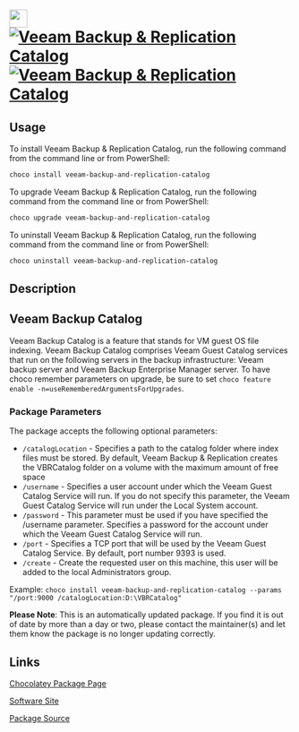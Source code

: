 ﻿# <img src="https://cdn.jsdelivr.net/gh/mkevenaar/chocolatey-packages@dadb5921321fb56ca5a60149612bb0fba69daa84/icons/veeam-backup-and-replication-catalog.png" width="32" height="32"/> [![Veeam Backup & Replication Catalog](https://img.shields.io/chocolatey/v/veeam-backup-and-replication-catalog.svg?label=Veeam+Backup+%26+Replication+Catalog)](https://chocolatey.org/packages/veeam-backup-and-replication-catalog) [![Veeam Backup & Replication Catalog](https://img.shields.io/chocolatey/dt/veeam-backup-and-replication-catalog.svg)](https://chocolatey.org/packages/veeam-backup-and-replication-catalog)

## Usage
To install Veeam Backup & Replication Catalog, run the following command from the command line or from PowerShell:
```powershell
choco install veeam-backup-and-replication-catalog
```

To upgrade Veeam Backup & Replication Catalog, run the following command from the command line or from PowerShell:
```powershell
choco upgrade veeam-backup-and-replication-catalog
```

To uninstall Veeam Backup & Replication Catalog, run the following command from the command line or from PowerShell:
```powershell
choco uninstall veeam-backup-and-replication-catalog
```

## Description
## Veeam Backup Catalog

Veeam Backup Catalog is a feature that stands for VM guest OS file indexing. Veeam Backup Catalog comprises Veeam Guest Catalog services that run on the following servers in the backup infrastructure: Veeam backup server and Veeam Backup Enterprise Manager server.
To have choco remember parameters on upgrade, be sure to set `choco feature enable -n=useRememberedArgumentsForUpgrades`.

### Package Parameters

The package accepts the following optional parameters:

* `/catalogLocation` - Specifies a path to the catalog folder where index files must be stored. By default, Veeam Backup & Replication creates the VBRCatalog folder on a volume with the maximum amount of free space
* `/username` - Specifies a user account under which the Veeam Guest Catalog Service will run. If you do not specify this parameter, the Veeam Guest Catalog Service will run under the Local System account.
* `/password` - This parameter must be used if you have specified the /username parameter. Specifies a password for the account under which the Veeam Guest Catalog Service will run.
* `/port` - Specifies a TCP port that will be used by the Veeam Guest Catalog Service. By default, port number 9393 is used.
* `/create` - Create the requested user on this machine, this user will be added to the local Administrators group.

Example: `choco install veeam-backup-and-replication-catalog --params "/port:9000 /catalogLocation:D:\VBRCatalog"`

**Please Note**: This is an automatically updated package. If you find it is
out of date by more than a day or two, please contact the maintainer(s) and
let them know the package is no longer updating correctly.


## Links
[Chocolatey Package Page](https://chocolatey.org/packages/veeam-backup-and-replication-catalog)

[Software Site](http://www.veeam.com/)

[Package Source](https://github.com/mkevenaar/chocolatey-packages/tree/master/automatic/veeam-backup-and-replication-catalog)

